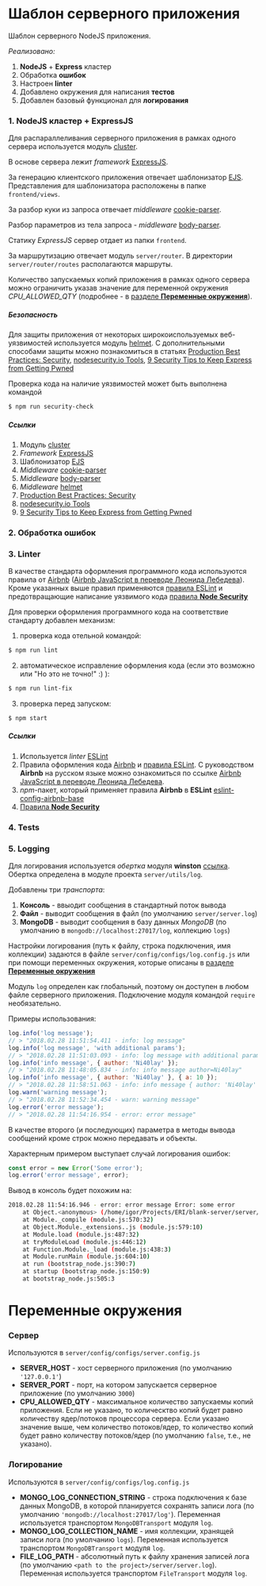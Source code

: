 # Шаблон серверного приложения

Шаблон серверного NodeJS приложения.

*Реализовано:*
1. **NodeJS** + **Express** кластер
2. Обработка **ошибок**
3. Настроен **linter**
4. Добавлено окружения для написания **тестов**
5. Добавлен базовый функционал для **логирования**

### 1. NodeJS кластер + ExpressJS

Для распараллеливания серверного приложения в рамках одного сервера используется модуль [cluster](https://nodejs.org/api/cluster.html). 

В основе сервера лежит _framework_ [ExpressJS](http://expressjs.com).

За генерацию клиентского приложения отвечает шаблонизатор [EJS](http://ejs.co/). Представления для шаблонизатора расположены в папке `frontend/views`.

За разбор куки из запроса отвечает _middleware_ [cookie-parser](https://github.com/expressjs/cookie-parser).

Разбор параметров из тела запроса - _middleware_ [body-parser](https://github.com/expressjs/body-parser).

Статику _ExpressJS_ сервер отдает из папки `frontend`.

За маршрутизацию отвечает модуль `server/router`. В директории `server/router/routes` располагаются маршруты.

Количество запускаемых копий приложения в рамках одного сервера можно ограничить указав значение для переменной окружения *CPU_ALLOWED_QTY* (подробнее - в [разделе **Переменные окружения**](#переменные-окружения)). 

##### Безопасность

Для защиты приложения от некоторых широкоиспользуемых веб-уязвимостей используется модуль [helmet](https://github.com/helmetjs/helmet).
С дополнительными способами защиты можно познакомиться в статьях [Production Best Practices: Security](http://expressjs.com/en/advanced/best-practice-security.html), [nodesecurity.io Tools](https://nodesecurity.io/opensource), [9 Security Tips to Keep Express from Getting Pwned](http://nodesource.com/blog/nine-security-tips-to-keep-express-from-getting-pwned/)

Проверка кода на наличие уязвимостей может быть выполнена командой

``` bash
$ npm run security-check
```

##### Ссылки

1. Модуль [cluster](https://nodejs.org/api/cluster.html)
2. _Framework_ [ExpressJS](http://expressjs.com)
3. Шаблонизатор [EJS](http://ejs.co/)
4. _Middleware_ [cookie-parser](https://github.com/expressjs/cookie-parser)
5. _Middleware_ [body-parser](https://github.com/expressjs/body-parser)
6. _Middleware_ [helmet](https://github.com/helmetjs/helmet)
7. [Production Best Practices: Security](http://expressjs.com/en/advanced/best-practice-security.html)
8. [nodesecurity.io Tools](https://nodesecurity.io/opensource)
9. [9 Security Tips to Keep Express from Getting Pwned](http://nodesource.com/blog/nine-security-tips-to-keep-express-from-getting-pwned/)

### 2. Обработка ошибок

### 3. Linter

В качестве стандарта оформления программного кода используются правила от [Airbnb](https://github.com/airbnb/javascript) ([Airbnb JavaScript в переводе Леонида Лебедева](https://github.com/leonidlebedev/javascript-airbnb)).
Кроме указанных выше правил применяются [правила ESLint](https://eslint.org/docs/rules/) и предотвращающие написание уязвимого кода [правила **Node Security**](https://github.com/nodesecurity/eslint-plugin-security)

Для проверки оформления программного кода на соответствие стандарту добавлен механизм:
1. проверка кода отельной командой:

``` bash
$ npm run lint
```

2. автоматическое исправление оформления кода (если это возможно или "Но это не точно!" :) ):

``` bash
$ npm run lint-fix
```

3. проверка перед запуском:

``` bash
$ npm start
```

##### Ссылки

1. Используется _linter_ [ESLint](https://eslint.org/)
2. Правила оформления кода [Airbnb](https://github.com/airbnb/javascript) и [правила ESLint](https://eslint.org/docs/rules/). С руководством **Airbnb** на русском языке можно ознакомиться по ссылке [Airbnb JavaScript в переводе Леонида Лебедева](https://github.com/leonidlebedev/javascript-airbnb). 
3. *npm*-пакет, который применяет правила **Airbnb** в **ESLint** [eslint-config-airbnb-base](https://www.npmjs.com/package/eslint-config-airbnb-base)
4. [Правила **Node Security**](https://github.com/nodesecurity/eslint-plugin-security)

### 4. Tests

### 5. Logging

Для логирования используется *обертка* модуля **winston** [ссылка](https://github.com/winstonjs/winston).
Обертка определена в модуле проекта `server/utils/log`. 

Добавлены три *транспорта*:
1. **Консоль** - ввыодит сообщения в стандартный поток вывода
2. **Файл** - выводит сообщения в файл (по умолчанию `server/server.log`)
3. **MongoDB** - выводит сообщения в базу данных _MongoDB_ (по умолчанию в `mongodb://localhost:27017/log`, коллекцию `logs`)

Настройки логирования (путь к файлу, строка подключения, имя коллекции) задаются в файле `server/config/configs/log.config.js` или при помощи переменных окружения, которые описаны в [разделе **Переменные окружения**](#переменные-окружения)

Модуль `log` определен как глобальный, поэтому он доступен в любом файле серверного приложения. Подключение модуля командой `require` необязательно.

Примеры использования: 

``` javascript
log.info('log message'); 
// > "2018.02.28 11:51:54.411 - info: log message"
log.info('log message', 'with additional params'); 
// > "2018.02.28 11:51:03.093 - info: log message with additional params"
log.info('info message', { author: 'Ni40lay' }); 
// > "2018.02.28 11:48:05.834 - info: info message author=Ni40lay"
log.info('info message', { author: 'Ni40lay' }, { a: 10 }); 
// > "2018.02.28 11:58:51.063 - info: info message { author: 'Ni40lay' } a=10"
log.warn('warning message'); 
// > "2018.02.28 11:52:34.454 - warn: warning message"
log.error('error message'); 
// > "2018.02.28 11:54:16.954 - error: error message"
```

В качестве второго (и последующих) параметра в методы вывода сообщений кроме строк можно передавать и объекты.

Характерным примером выступает случай логирования ошибок:

``` javascript
const error = new Error('Some error');
log.error('error message', error);
```

Вывод в консоль будет похожим на:

``` bash
2018.02.28 11:54:16.946 - error: error message Error: some error
    at Object.<anonymous> (/home/igor/Projects/ERI/blank-server/server/index.js:3:28)
    at Module._compile (module.js:570:32)
    at Object.Module._extensions..js (module.js:579:10)
    at Module.load (module.js:487:32)
    at tryModuleLoad (module.js:446:12)
    at Function.Module._load (module.js:438:3)
    at Module.runMain (module.js:604:10)
    at run (bootstrap_node.js:390:7)
    at startup (bootstrap_node.js:150:9)
    at bootstrap_node.js:505:3
```

# Переменные окружения

### Сервер
Используются в `server/config/configs/server.config.js`
- **SERVER_HOST** - хост серверного приложения (по умолчанию `'127.0.0.1'`)
- **SERVER_PORT** - порт, на котором запускается серверное приложение (по умолчанию `3000`)
- **CPU_ALLOWED_QTY** - максимальное количество запускаемы копий приложения. Если не указано, то колическтво копий будет равно количеству ядер/потоков процессора сервера. Если указано значение выше, чем количество потоков/ядер, то количество копий будет равно количеству потоков/ядер (по умолчанию `false`, т.е., не указано).

### Логирование
Используются в `server/config/configs/log.config.js`
- **MONGO_LOG_CONNECTION_STRING** - строка подключения к базе данных MongoDB, в которой планируется сохранять записи лога (по умолчанию `'mongodb://localhost:27017/log'`). Переменная используется транспортом `MongoDBTransport` модуля `log`.
- **MONGO_LOG_COLLECTION_NAME** - имя коллекции, хранящей записи лога (по умолчанию `logs`). Переменная используется транспортом `MongoDBTransport` модуля `log`.
- **FILE_LOG_PATH** - абсолютный путь к файлу хранения записей лога (по умолчанию `<path to the project>/server/server.log`). Переменная используется транспортом `FileTransport` модуля `log`.
